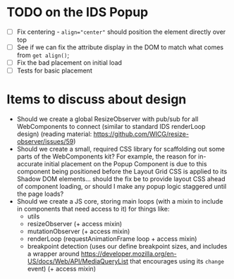 # TODO on the IDS Popup
- [ ] Fix centering - `align="center"` should position the element directly over top
- [ ] See if we can fix the attribute display in the DOM to match what comes from `get align()`;
- [ ] Fix the bad placement on initial load
- [ ] Tests for basic placement

# Items to discuss about design
- Should we create a global ResizeObserver with pub/sub for all WebComponents to connect (similar to standard IDS renderLoop design) (reading material: https://github.com/WICG/resize-observer/issues/59)
- Should we create a small, required CSS library for scaffolding out some parts of the WebComponents kit?  For example, the reason for in-accurate initial placement on the Popup Component is due to this component being positioned before the Layout Grid CSS is applied to its Shadow DOM elements... should the fix be to provide layout CSS ahead of component loading, or should I make any popup logic staggered until the page loads?
- Should we create a JS core, storing main loops (with a mixin to include in components that need access to it) for things like:
  - utils
  - resizeObserver (+ access mixin)
  - mutationObserver (+ access mixin)
  - renderLoop (requestAnimationFrame loop + access mixin)
  - breakpoint detection (uses our define breakpoint sizes, and includes a wrapper around https://developer.mozilla.org/en-US/docs/Web/API/MediaQueryList that encourages using its `change` event) (+ access mixin)
